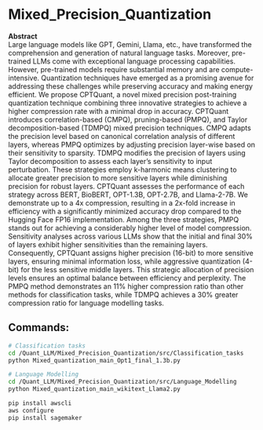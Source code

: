 # Mixed_Precision_Quantization

**Abstract**  
Large language models like GPT, Gemini, Llama, etc., have transformed the comprehension and generation of natural language tasks. Moreover, pre-trained LLMs come with exceptional language processing capabilities. However, pre-trained models require substantial memory and are compute-intensive. Quantization techniques have emerged as a promising avenue for addressing these challenges while preserving accuracy and making energy efficient. We propose CPTQuant, a novel mixed precision post-training quantization technique combining three innovative strategies to achieve a higher compression rate with a minimal drop in accuracy. CPTQuant introduces correlation-based (CMPQ), pruning-based (PMPQ), and Taylor decomposition-based (TDMPQ) mixed precision techniques. CMPQ adapts the precision level based on canonical correlation analysis of different layers, whereas PMPQ optimizes by adjusting precision layer-wise based on their sensitivity to sparsity. TDMPQ modifies the precision of layers using Taylor decomposition to assess each layer’s sensitivity to input perturbation. These strategies employ k-harmonic means clustering to allocate greater precision to more sensitive layers while diminishing precision for robust layers. CPTQuant assesses the performance of each strategy across BERT, BioBERT, OPT-1.3B, OPT-2.7B, and Llama-2-7B. We demonstrate up to a 4x compression, resulting in a 2x-fold increase in efficiency with a significantly minimized accuracy drop compared to the Hugging Face FP16 implementation. Among the three strategies, PMPQ stands out for achieving a considerably higher level of model compression. Sensitivity analyses across various LLMs show that the initial and final 30% of layers exhibit higher sensitivities than the remaining layers. Consequently, CPTQuant assigns higher precision (16-bit) to more sensitive layers, ensuring minimal information loss, while aggressive quantization (4-bit) for the less sensitive middle layers. This strategic allocation of precision levels ensures an optimal balance between efficiency and perplexity. The PMPQ method demonstrates an 11% higher compression ratio than other methods for classification tasks, while TDMPQ achieves a 30% greater compression ratio for language modelling tasks.

## Commands:

```bash
# Classification tasks
cd /Quant_LLM/Mixed_Precision_Quantization/src/Classification_tasks
python Mixed_quantization_main_Opt1_final_1.3b.py

# Language Modelling
cd /Quant_LLM/Mixed_Precision_Quantization/src/Language_Modelling
python Mixed_quantization_main_wikitext_Llama2.py

pip install awscli
aws configure
pip install sagemaker



